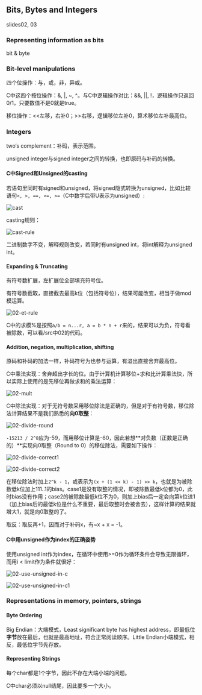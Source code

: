 ## Bits, Bytes and Integers

slides02, 03

### Representing information as bits

bit & byte

### Bit-level manipulations

四个位操作：与，或，非，异或。

C中这四个按位操作：&, |, ~, ^。与C中逻辑操作对比：&&, ||, !，逻辑操作只返回0/1，只要数值不是0就是true。

移位操作：<<左移，右补0；>>右移，逻辑移位左补0，算术移位左补最高位。

### Integers

two‘s complement：补码，表示范围。

unsigned integer与signed integer之间的转换，也即原码与补码的转换。

#### C中Signed和Unsigned的casting

若语句里同时有signed和unsigned，将signed隐式转换为unsigned，比如比较语句`<, >, ==, <=, >=`（C中数字后带U表示为unsigned）:

![cast](./imgs/02-cast.PNG)

casting规则：

![cast-rule](./imgs/02-cast-rule.PNG)

二进制数字不变，解释规则改变，若同时有unsigned int，将int解释为unsigned int。

#### Expanding & Truncating

有符号数扩展，左扩展位全部填充符号位。

有符号数截取，直接截去最高k位（包括符号位），结果可能改变，相当于做mod模运算。

![02-et-rule](./imgs/02-et-rule.PNG)

C中的求模%是按照`a/b = n...r, a = b * n + r`来的，结果可以为负，符号看被除数，可以看/src中02的代码。

#### Addition, negation, multiplication, shifting

原码和补码的加法一样，补码符号为也参与运算，有溢出直接舍弃最高位。

C中乘法实现：舍弃超出字长的位。由于计算机计算移位+求和比计算乘法快，所以实际上使用的是先移位再做求和的乘法运算：

![02-mult](./imgs/02-mult.PNG)

C中除法实现：对于无符号数采用移位除法是正确的，但是对于有符号数，移位除法计算结果不是我们熟悉的**向0取整**：

![02-divide-round](./imgs/02-divide-round.PNG)

`-15213 / 2^8`应为-59，而用移位计算是-60，因此若想**对负数（正数是正确的）**实现向0取整（Round to 0）的移位除法，需要如下操作：

![02-divide-correct1](./imgs/02-divide-correct1.PNG)

![02-divide-correct2](./imgs/02-divide-correct2.PNG)

在移位除法时加上`2^k - 1`，或表示为`(x + (1 << k) - 1) >> k`，也就是为被除数低k位加上111..1的bias。case1是没有取整的情况，即被除数最低k位都为0，此时bias没有作用；case2的被除数最低k位不为0，则加上bias后一定会向第k位进1（加上bias后的最低k位是什么不重要，最后取整时会被舍去），这样计算的结果就增大1，就是向0取整的了。

取反：取反再+1，因而对于补码x，有~x + x = -1。

#### C中用unsigned作为index的正确姿势

使用unsigned int作为index，在循环中使用>=0作为循环条件会导致无限循环，而用i < limit作为条件就很好：

![02-use-unsigned-in-c](./imgs/02-use-unsigned-in-c.PNG)

![02-use-unsigned-in-c1](./imgs/02-use-unsigned-in-c1.PNG)

### Representations in memory, pointers, strings

#### Byte Ordering

Big Endian：大端模式，Least significant byte has highest address，即最低位**字节**放在最后，也就是最高地址，符合正常阅读顺序。Little Endian小端模式，相反，最低位字节先存放。

#### Representing Strings

每个char都是1个字节，因此不存在大端小端的问题。

C中char必须以null结尾，因此要多一个大小。
